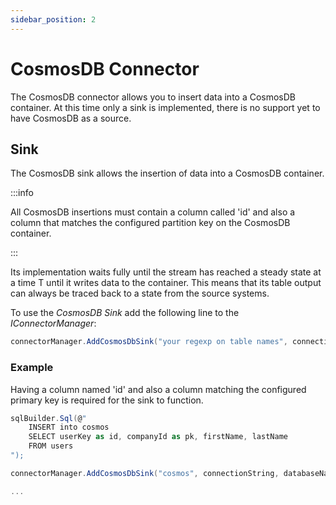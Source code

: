 ```yaml
---
sidebar_position: 2
---
```


# CosmosDB Connector

The CosmosDB connector allows you to insert data into a CosmosDB container.
At this time only a sink is implemented, there is no support yet to have CosmosDB as a source.

## Sink

The CosmosDB sink allows the insertion of data into a CosmosDB container.

:::info

All CosmosDB insertions must contain a column called 'id' and also a column that matches the configured partition key on the CosmosDB container.

:::

Its implementation waits fully until the stream has reached a steady state at a time T until it writes data to the container.
This means that its table output can always be traced back to a state from the source systems.

To use the *CosmosDB Sink* add the following line to the *IConnectorManager*:

```csharp
connectorManager.AddCosmosDbSink("your regexp on table names", connectionString, databaseName, containerName);
```

### Example

Having a column named 'id' and also a column matching the configured primary key is required for the sink to function.

```csharp
sqlBuilder.Sql(@"
    INSERT into cosmos
    SELECT userKey as id, companyId as pk, firstName, lastName 
    FROM users
");

connectorManager.AddCosmosDbSink("cosmos", connectionString, databaseName, containerName);

...
```